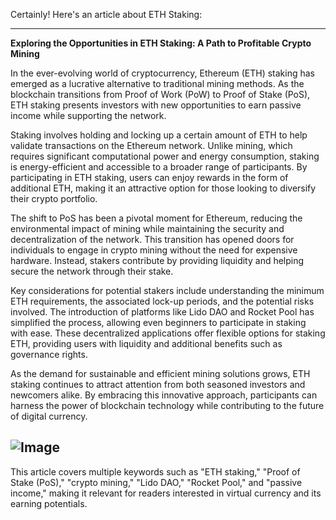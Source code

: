 Certainly! Here's an article about ETH Staking:

---

**Exploring the Opportunities in ETH Staking: A Path to Profitable Crypto Mining**

In the ever-evolving world of cryptocurrency, Ethereum (ETH) staking has emerged as a lucrative alternative to traditional mining methods. As the blockchain transitions from Proof of Work (PoW) to Proof of Stake (PoS), ETH staking presents investors with new opportunities to earn passive income while supporting the network.

Staking involves holding and locking up a certain amount of ETH to help validate transactions on the Ethereum network. Unlike mining, which requires significant computational power and energy consumption, staking is energy-efficient and accessible to a broader range of participants. By participating in ETH staking, users can enjoy rewards in the form of additional ETH, making it an attractive option for those looking to diversify their crypto portfolio.

The shift to PoS has been a pivotal moment for Ethereum, reducing the environmental impact of mining while maintaining the security and decentralization of the network. This transition has opened doors for individuals to engage in crypto mining without the need for expensive hardware. Instead, stakers contribute by providing liquidity and helping secure the network through their stake.

Key considerations for potential stakers include understanding the minimum ETH requirements, the associated lock-up periods, and the potential risks involved. The introduction of platforms like Lido DAO and Rocket Pool has simplified the process, allowing even beginners to participate in staking with ease. These decentralized applications offer flexible options for staking ETH, providing users with liquidity and additional benefits such as governance rights.

As the demand for sustainable and efficient mining solutions grows, ETH staking continues to attract attention from both seasoned investors and newcomers alike. By embracing this innovative approach, participants can harness the power of blockchain technology while contributing to the future of digital currency.


![Image](https://github.com/user-attachments/assets/31692037-0104-4703-abd1-696b6a7dd41b)
---

This article covers multiple keywords such as "ETH staking," "Proof of Stake (PoS)," "crypto mining," "Lido DAO," "Rocket Pool," and "passive income," making it relevant for readers interested in virtual currency and its earning potentials.